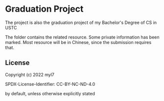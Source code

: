 # Graduation Project

The project is also the graduation project of my Bachelor's Degree of CS in USTC

The folder contains the related resource.
Some private information has been marked.
Most resource will be in Chinese, since the submission requires that.

## License

Copyright (c) 2022 myl7

SPDX-License-Identifier: CC-BY-NC-ND-4.0

by default, unless otherwise explicitly stated

